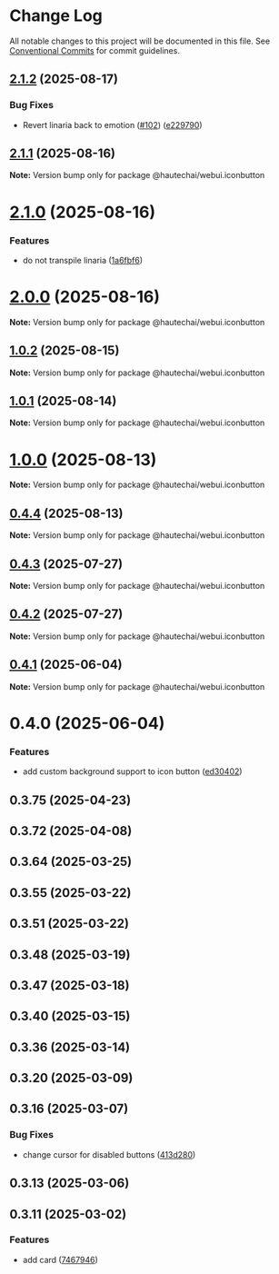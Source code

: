 # Change Log

All notable changes to this project will be documented in this file.
See [Conventional Commits](https://conventionalcommits.org) for commit guidelines.

## [2.1.2](https://github.com/HautechAI/webui/compare/@hautechai/webui.iconbutton@2.1.1...@hautechai/webui.iconbutton@2.1.2) (2025-08-17)

### Bug Fixes

- Revert linaria back to emotion ([#102](https://github.com/HautechAI/webui/issues/102)) ([e229790](https://github.com/HautechAI/webui/commit/e229790dae8eba4b3037bbe41365e5a73ab7f6dc))

## [2.1.1](https://github.com/HautechAI/webui/compare/@hautechai/webui.iconbutton@2.1.0...@hautechai/webui.iconbutton@2.1.1) (2025-08-16)

**Note:** Version bump only for package @hautechai/webui.iconbutton

# [2.1.0](https://github.com/HautechAI/webui/compare/@hautechai/webui.iconbutton@1.0.2...@hautechai/webui.iconbutton@2.1.0) (2025-08-16)

### Features

- do not transpile linaria ([1a6fbf6](https://github.com/HautechAI/webui/commit/1a6fbf6353a0e5028040006b5045170cf83f1ba0))

# [2.0.0](https://github.com/HautechAI/webui/compare/@hautechai/webui.iconbutton@1.0.2...@hautechai/webui.iconbutton@2.0.0) (2025-08-16)

**Note:** Version bump only for package @hautechai/webui.iconbutton

## [1.0.2](https://github.com/HautechAI/webui/compare/@hautechai/webui.iconbutton@1.0.1...@hautechai/webui.iconbutton@1.0.2) (2025-08-15)

**Note:** Version bump only for package @hautechai/webui.iconbutton

## [1.0.1](https://github.com/HautechAI/webui/compare/@hautechai/webui.iconbutton@1.0.0...@hautechai/webui.iconbutton@1.0.1) (2025-08-14)

**Note:** Version bump only for package @hautechai/webui.iconbutton

# [1.0.0](https://github.com/HautechAI/webui/compare/@hautechai/webui.iconbutton@0.4.4...@hautechai/webui.iconbutton@1.0.0) (2025-08-13)

**Note:** Version bump only for package @hautechai/webui.iconbutton

## [0.4.4](https://github.com/HautechAI/webui/compare/@hautechai/webui.iconbutton@0.4.3...@hautechai/webui.iconbutton@0.4.4) (2025-08-13)

**Note:** Version bump only for package @hautechai/webui.iconbutton

## [0.4.3](https://github.com/HautechAI/webui/compare/@hautechai/webui.iconbutton@0.4.2...@hautechai/webui.iconbutton@0.4.3) (2025-07-27)

**Note:** Version bump only for package @hautechai/webui.iconbutton

## [0.4.2](https://github.com/HautechAI/webui/compare/@hautechai/webui.iconbutton@0.4.1...@hautechai/webui.iconbutton@0.4.2) (2025-07-27)

**Note:** Version bump only for package @hautechai/webui.iconbutton

## [0.4.1](https://github.com/HautechAI/webui/compare/@hautechai/webui.iconbutton@0.4.0...@hautechai/webui.iconbutton@0.4.1) (2025-06-04)

**Note:** Version bump only for package @hautechai/webui.iconbutton

# 0.4.0 (2025-06-04)

### Features

- add custom background support to icon button ([ed30402](https://github.com/HautechAI/webui/commit/ed30402854dc8c47d265276396ac263d11313dd4))

## 0.3.75 (2025-04-23)

## 0.3.72 (2025-04-08)

## 0.3.64 (2025-03-25)

## 0.3.55 (2025-03-22)

## 0.3.51 (2025-03-22)

## 0.3.48 (2025-03-19)

## 0.3.47 (2025-03-18)

## 0.3.40 (2025-03-15)

## 0.3.36 (2025-03-14)

## 0.3.20 (2025-03-09)

## 0.3.16 (2025-03-07)

### Bug Fixes

- change cursor for disabled buttons ([413d280](https://github.com/HautechAI/webui/commit/413d280bf83b04631f82ae76b0c8ad961d1abb65))

## 0.3.13 (2025-03-06)

## 0.3.11 (2025-03-02)

### Features

- add card ([7467946](https://github.com/HautechAI/webui/commit/7467946f02bdbd2c03463ba82103d928ab96211b))
